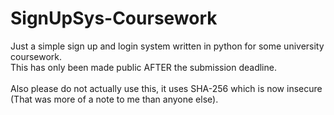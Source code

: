 <html>
<h1>SignUpSys-Coursework</h1>
<p>Just a simple sign up and login system written in python for some university coursework.<br>
This has only been made public AFTER the submission deadline.<br><br>
Also please do not actually use this, it uses SHA-256 which is now insecure (That was more of a note to me than anyone else).</p>
</html>
